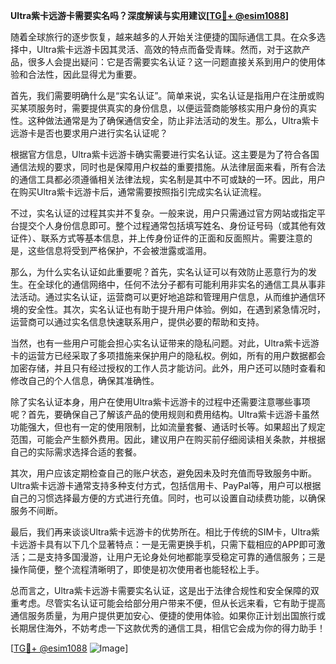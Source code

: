 **Ultra紫卡远游卡需要实名吗？深度解读与实用建议[[TG💪+ @esim1088](https://t.me/s/esim1088)]**

随着全球旅行的逐步恢复，越来越多的人开始关注便捷的国际通信工具。在众多选择中，Ultra紫卡远游卡因其灵活、高效的特点而备受青睐。然而，对于这款产品，很多人会提出疑问：它是否需要实名认证？这一问题直接关系到用户的使用体验和合法性，因此显得尤为重要。

首先，我们需要明确什么是“实名认证”。简单来说，实名认证是指用户在注册或购买某项服务时，需要提供真实的身份信息，以便运营商能够核实用户身份的真实性。这种做法通常是为了确保通信安全，防止非法活动的发生。那么，Ultra紫卡远游卡是否也要求用户进行实名认证呢？

根据官方信息，Ultra紫卡远游卡确实需要进行实名认证。这主要是为了符合各国通信法规的要求，同时也是保障用户权益的重要措施。从法律层面来看，所有合法的通信工具都必须遵循相关法律法规，实名制是其中不可或缺的一环。因此，用户在购买Ultra紫卡远游卡后，通常需要按照指引完成实名认证流程。

不过，实名认证的过程其实并不复杂。一般来说，用户只需通过官方网站或指定平台提交个人身份信息即可。整个过程通常包括填写姓名、身份证号码（或其他有效证件）、联系方式等基本信息，并上传身份证件的正面和反面照片。需要注意的是，这些信息将受到严格保护，不会被泄露或滥用。

那么，为什么实名认证如此重要呢？首先，实名认证可以有效防止恶意行为的发生。在全球化的通信网络中，任何不法分子都有可能利用非实名的通信工具从事非法活动。通过实名认证，运营商可以更好地追踪和管理用户信息，从而维护通信环境的安全性。其次，实名认证也有助于提升用户体验。例如，在遇到紧急情况时，运营商可以通过实名信息快速联系用户，提供必要的帮助和支持。

当然，也有一些用户可能会担心实名认证带来的隐私问题。对此，Ultra紫卡远游卡的运营方已经采取了多项措施来保护用户的隐私权。例如，所有的用户数据都会加密存储，并且只有经过授权的工作人员才能访问。此外，用户还可以随时查看和修改自己的个人信息，确保其准确性。

除了实名认证本身，用户在使用Ultra紫卡远游卡的过程中还需要注意哪些事项呢？首先，要确保自己了解该产品的使用规则和费用结构。Ultra紫卡远游卡虽然功能强大，但也有一定的使用限制，比如流量套餐、通话时长等。如果超出了规定范围，可能会产生额外费用。因此，建议用户在购买前仔细阅读相关条款，并根据自己的实际需求选择合适的套餐。

其次，用户应该定期检查自己的账户状态，避免因未及时充值而导致服务中断。Ultra紫卡远游卡通常支持多种支付方式，包括信用卡、PayPal等，用户可以根据自己的习惯选择最方便的方式进行充值。同时，也可以设置自动续费功能，以确保服务不间断。

最后，我们再来谈谈Ultra紫卡远游卡的优势所在。相比于传统的SIM卡，Ultra紫卡远游卡具有以下几个显著特点：一是无需更换手机，只需下载相应的APP即可激活；二是支持多国漫游，让用户无论身处何地都能享受稳定可靠的通信服务；三是操作简便，整个流程清晰明了，即使是初次使用者也能轻松上手。

总而言之，Ultra紫卡远游卡需要实名认证，这是出于法律合规性和安全保障的双重考虑。尽管实名认证可能会给部分用户带来不便，但从长远来看，它有助于提高通信服务质量，为用户提供更加安心、便捷的使用体验。如果你正计划出国旅行或长期居住海外，不妨考虑一下这款优秀的通信工具，相信它会成为你的得力助手！

[[TG💪+ @esim1088](https://t.me/s/esim1088) ![Image](https://i.postimg.cc/4NQfJmqS/Snipaste-2025-05-13-00-14-12.png)]